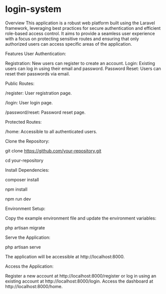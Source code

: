 # login-system

Overview
This application is a robust web platform built using the Laravel framework, leveraging best practices for secure authentication and efficient role-based access control. It aims to provide a seamless user experience with a focus on protecting sensitive routes and ensuring that only authorized users can access specific areas of the application.

Features
User Authentication:

Registration: New users can register to create an account.
Login: Existing users can log in using their email and password.
Password Reset: Users can reset their passwords via email.


Public Routes:

/register: User registration page.

/login: User login page.

/password/reset: Password reset page.

Protected Routes:

/home: Accessible to all authenticated users.

Clone the Repository:

git clone https://github.com/your-repository.git

cd your-repository

Install Dependencies:

composer install

npm install

npm run dev

Environment Setup:

Copy the example environment file and update the environment variables:

php artisan migrate

Serve the Application:

php artisan serve

The application will be accessible at http://localhost:8000.

Access the Application:

Register a new account at http://localhost:8000/register or log in using an existing account at http://localhost:8000/login.
Access the dashboard at http://localhost:8000/home.
